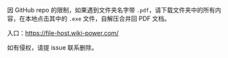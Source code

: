 因 GitHub repo 的限制，如果遇到文件夹名字带 `.pdf`，请下载文件夹中的所有内容，在本地点击其中的 `.exe` 文件，自解压合并回 PDF 文档。

入口：https://file-host.wiki-power.com/

如有侵权，请提 issue 联系删除。

